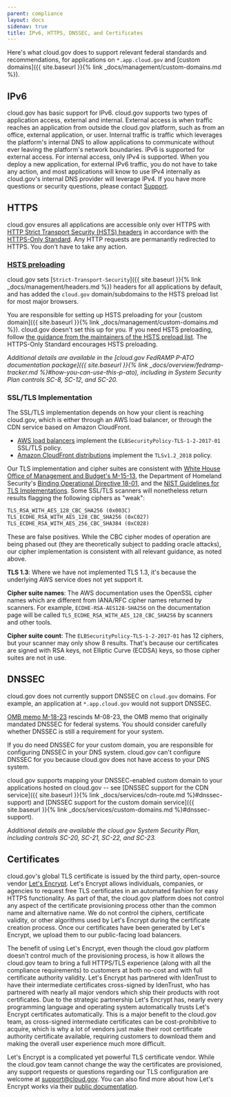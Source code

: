 ```yaml
---
parent: compliance
layout: docs
sidenav: true
title: IPv6, HTTPS, DNSSEC, and Certificates
---
```


Here's what cloud.gov does to support relevant federal standards and recommendations, for applications on `*.app.cloud.gov` and [custom domains]({{ site.baseurl }}{% link _docs/management/custom-domains.md %}).

## IPv6

cloud.gov has basic support for IPv6. cloud.gov supports two types of application access, external and internal. External access is when traffic reaches an application from outside the cloud.gov platform, such as from an office, external application, or user. Internal traffic is traffic which leverages the platform's internal DNS to allow applications to communicate without ever leaving the platform's network boundaries. IPv6 is supported for external access. For internal access, only IPv4 is supported. When you deploy a new application, for external IPv6 traffic, you do not have to take any action, and most applications will know to use IPv4 internally as cloud.gov's internal DNS provider will leverage IPv4. If you have more questions or security questions, please contact [Support](mailto:support@cloud.gov).

## HTTPS

cloud.gov ensures all applications are accessible only over HTTPS with [HTTP Strict Transport Security (HSTS) headers](https://https.cio.gov/hsts/) in accordance with the [HTTPS-Only Standard](https://https.cio.gov/). Any HTTP requests are permanantly redirected to HTTPS. You don't have to take any action.

### [HSTS preloading](https://https.cio.gov/guide/#options-for-hsts-compliance)

cloud.gov sets [`Strict-Transport-Security`]({{ site.baseurl }}{% link _docs/management/headers.md %}) headers for all applications by default, and has added the `cloud.gov` domain/subdomains to the HSTS preload list for most major browsers.

You are responsible for setting up HSTS preloading for your [custom domain]({{ site.baseurl }}{% link _docs/management/custom-domains.md %}). cloud.gov doesn't set this up for you. If you need HSTS preloading, follow [the guidance from the maintainers of the HSTS preload list](https://hstspreload.org/#opt-in). The HTTPS-Only Standard encourages HSTS preloading.

*Additional details are available in the [cloud.gov FedRAMP P-ATO documentation package]({{ site.baseurl }}{% link _docs/overview/fedramp-tracker.md %}#how-you-can-use-this-p-ato), including in System Security Plan controls SC-8, SC-12, and SC-20.*

### SSL/TLS Implementation

The SSL/TLS implementation depends on how your client is reaching cloud.gov, which is either through an AWS load balancer, or through the CDN service based on Amazon CloudFront.

* [AWS load balancers](https://docs.aws.amazon.com/elasticloadbalancing/latest/application/create-https-listener.html#tls-security-policies) implement the `ELBSecurityPolicy-TLS-1-2-2017-01` SSL/TLS policy.
* [Amazon CloudFront distributions](https://docs.aws.amazon.com/AmazonCloudFront/latest/DeveloperGuide/secure-connections-supported-viewer-protocols-ciphers.html#secure-connections-supported-ciphers) implement the `TLSv1.2_2018` policy.

Our TLS implementation and cipher suites are consistent with [White House Office of Management and Budget's M-15-13](https://https.cio.gov/), the Department of Homeland Security's [Binding Operational Directive 18-01](https://cyber.dhs.gov/bod/18-01/), and the [NIST Guidelines for TLS Implementations](https://nvlpubs.nist.gov/nistpubs/SpecialPublications/NIST.SP.800-52r2.pdf). Some SSL/TLS scanners will nonetheless return results flagging the following ciphers as "weak":

```txt
TLS_RSA_WITH_AES_128_CBC_SHA256 (0x003C)
TLS_ECDHE_RSA_WITH_AES_128_CBC_SHA256 (0xC027)
TLS_ECDHE_RSA_WITH_AES_256_CBC_SHA384 (0xC028)
```

These are false positives. While the CBC cipher modes of operation are being phased out (they are theoretically subject to padding oracle attacks), our cipher implementation is consistent with all relevant guidance, as noted above.

**TLS 1.3**: Where we have not implemented TLS 1.3, it's because the underlying AWS service does not yet support it.

**Cipher suite names**: The AWS documentation uses the OpenSSL cipher names which are different from IANA/RFC cipher names returned by scanners. For example, `ECDHE-RSA-AES128-SHA256` on the documentation page will be called `TLS_ECDHE_RSA_WITH_AES_128_CBC_SHA256` by scanners and other tools.

**Cipher suite count**: The `ELBSecurityPolicy-TLS-1-2-2017-01` has 12 ciphers, but your scanner may only show 8 results. That's because our certificates are signed with RSA keys, not Elliptic Curve (ECDSA) keys, so those cipher suites are not in use.

## DNSSEC

cloud.gov does not currently support DNSSEC on `cloud.gov` domains. For example, an application at `*.app.cloud.gov` would not support DNSSEC.

[OMB memo M-18-23](https://www.whitehouse.gov/wp-content/uploads/2018/08/M-18-23.pdf) rescinds M-08-23, the OMB memo that originally mandated DNSSEC for federal systems. You should consider carefully whether DNSSEC is still a requirement for your system.

If you do need DNSSEC for your custom domain, you are responsible for configuring DNSSEC in your DNS system. cloud.gov can't configure DNSSEC for you because cloud.gov does not have access to your DNS system. 

cloud.gov supports mapping your DNSSEC-enabled custom domain to your applications hosted on cloud.gov -- see [DNSSEC support for the CDN service]({{ site.baseurl }}{% link _docs/services/cdn-route.md %}#dnssec-support) and [DNSSEC support for the custom domain service]({{ site.baseurl }}{% link _docs/services/custom-domains.md %}#dnssec-support).

*Additional details are available the cloud.gov System Security Plan, including controls SC-20, SC-21, SC-22, and SC-23.*

## Certificates

cloud.gov's global TLS certificate is issued by the third party, open-source vendor [Let's Encrypt](https://letsencrypt.org/). Let's Encrypt allows individuals, companies, or agencies to request free TLS certificates in an automated fashion for easy HTTPS functionality. As part of that, the cloud.gov platform does not control any aspect of the certificate provisioning process other than the common name and alternative name. We do not control the ciphers, certificate validity, or other algorithms used by Let's Encrypt during the certificate creation process. Once our certificates have been generated by Let's Encrypt, we upload them to our public-facing load balancers.

The benefit of using Let's Encrypt, even though the cloud.gov platform doesn't control much of the provisioning process, is how it allows the cloud.gov team to bring a full HTTPS/TLS experience (along with all the compliance requirements) to customers at both no-cost and with full certificate authority validity. Let's Encrypt has partnered with IdenTrust to have their intermediate certificates cross-signed by IdenTrust, who has partnered with nearly all major vendors which ship their products with root certificates. Due to the strategic partnership Let's Encrypt has, nearly every programming language and operating system automatically trusts Let's Encrypt certificates automatically. This is a major benefit to the cloud.gov team, as cross-signed intermediate certificates can be cost-prohibitive to acquire, which is why a lot of vendors just make their root certificate authority certificate available, requiring customers to download them and making the overall user experience much more difficult.

Let's Encrypt is a complicated yet powerful TLS certificate vendor. While the cloud.gov team cannot change the way the certificates are provisioned, any support requests or questions regarding our TLS configuration are welcome at [support@cloud.gov](mailto:support@cloud.gov?subject=TLS%20Certificate%20Questions). You can also find more about how Let's Encrypt works via their [public documentation](https://letsencrypt.org/docs/).
